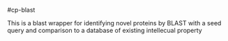 #cp-blast

This is a blast wrapper for identifying novel proteins by BLAST with a seed query and comparison to a database of existing intellecual property